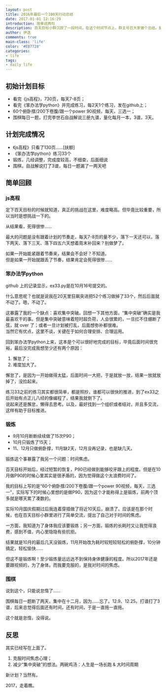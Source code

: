 ```yaml
---
layout: post
title: 2016年最后一个100天行动总结
date: 2017-01-01 12:16:29
introduction: 简单说两句
description: 百天目标小群沉寂了一段时间，在这个时间节点上，群主号召大家做个总结。是该有个总结的，哪怕简单列列数据，说说两句。
author: 伊迭
comments: true
main-class: 'life'
color: '#EB7728'
categories: 
- life
tags:
- daily life
---
```


## 初始计划目标

- 看完《js高程》，730页，每天7-8页；
- 看完《笨办法学python》并完成练习，每2天1个练习，发在github上；
- 60个俯卧撑/200下卷腹/跟一个power 90视频，每天，三选一；
- 围棋每日一题，打完李世石自战解说三册九谱，量化每月一本，3谱，3天。

## 计划完成情况

- 《js高程》只看了130页……[扶额]
- 《笨办法学python》练习33个
- 锻炼，几经调整，完成度较高，不细查，后面细说
- 围棋，自战解说打了3谱，每日一题漏了一两天吧

## 简单回顾

### js高程

定下百天目标的时候就知道，真正的挑战在这里，难度略高。但毕竟比较重要，所以当时是想挑战一下的。

从结果看，死得很惨……

最大的问题是没有跟着计划的节奏走，每天7-8页的量不少，落下一天还可以，落下两天、落下三天、落下四五六天想着周末补回来？别做梦了。

如果一开始能紧跟着节奏来，结果会不会好？不知道。  
但是如果一开始就跟丢了节奏，结果肯定会死得很惨……

### 笨办法学python

github 上的记录显示，ex33.py是在10月16号提交的。

什么意思呢？也就是说我在20天里狂飙突进把52个练习做掉了33个，然后后面就不动了。嗯，不动了。

这暴露了我的一个缺点：喜欢集中突破。回想一下其他方面，“集中突破”确实是我最喜欢干的事。但是集中突破意味着短时超负荷，人会很累的，一旦扛不住绷断了弦，就 over 了；或者一旦计划被打乱，后面想弥补都很难。  
当然它有优点，这里不谈，关键在于如何合理安排、合理运用。

回到笨办法学python上来，这本是个可以很好地完成的目标，毕竟后面时间很充裕，最后没完成我想至少还有两个原因：

1. 懈怠了；
2. 难度加大了。

懈怠了，是因为一开始做得太猛，后面时间一大把，于是就放一放，结果一放就放掉了，没捡起来。

练习33之前的练习其实都很简单，都是照抄，谁都可以很快的推进，到了ex33之后开始有点正儿八经的像编程了，结果我就倒下了。  
说起来还是懈怠，懒得去思考。以及，最好找到一个组织或者结对，并且多交流，这样有助于目标推进。

### 锻炼

- 9月10月断断续续做了15次P90；
- 10月只锻炼了15天；
- 11、12月只做俯卧撑，11月缺2天，12月没再记录，也是缺几天。

锻炼这个事暴露了我另一个问题：时间焦虑。

百天目标开始后，经过短暂的恢复，P90已经做到能够咬牙跟上的程度。但是在10月做P90的时候心里其实是很矛盾的，因为觉得做这个太浪费时间了。

我的目标上写的是“60个俯卧撑/200下卷腹/跟一个power 90视频，每天，三选一”，实际写下的时候心里想的是做P90，因为这个才能称得上是锻炼，前两个顶多就是哪天累了凑数的。

实际10月国庆假期过后我连着穿插做了将近10天后，崩溃了。应该是在那个时候，也在百天目标小群里进行了简单交流，提出了自己对于时间的焦虑。

一方面，我知道为了身体我应该要锻炼；另一方面，锻炼的长耗时又让我觉得浪费，感到不值，内心里隐隐有些抗拒。

结果就是10月的最后几天没锻炼，11月开始改为耗时较短较轻松的俯卧撑，10分钟搞定，轻松愉快……

但这不是锻炼啊！至少锻炼量远远达不到保持身体健康的程度。所以2017年还是要跟视频的，为了身体。而我要克服的，是我对时间的焦虑。

### 围棋

说到这个，只能说怠惰了……

围棋每日一题断了两天，集中在十二月，因为……忘了。12.9、12.25。打谱打了3谱，后来总觉得后面还有时间，还有时间，于是一直拖一直拖。

这个就是怠惰，没得说。

## 反思

其实已经写在上面了。

1. 克服时间焦虑心理；
2. 减少“集中突破”的想法。两碗鸡汤：人生是一场长跑 & 大时间周期

新计划？当然有。

2017，走着瞧。